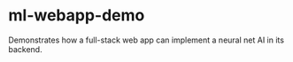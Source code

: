 # ml-webapp-demo
Demonstrates how a full-stack web app can implement a neural net AI in its backend.
